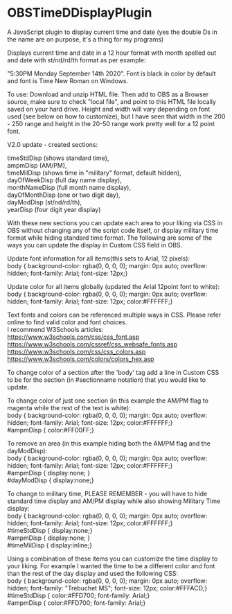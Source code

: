 # OBSTimeDDisplayPlugin
A JavaScript plugin to display current time and date (yes the double Ds in the name are on purpose, it's a thing for my programs)  


Displays current time and date in a 12 hour format with month spelled out and date with st/nd/rd/th format as per example:  

"5:30PM Monday September 14th 2020". Font is black in color by default and font is Time New Roman on Windows.  

To use: Download and unzip HTML file. Then add to OBS as a Browser source, make sure to check "local file", and point to this HTML file locally saved on your hard drive.
Height and width will vary depending on font used (see below on how to customize), but I have seen that width in the 200 - 250 range and height in the 20-50 range work pretty well for a 12 point font.  



V2.0 update - created sections:  

timeStdDisp (shows standard time),  
ampmDisp (AM/PM),  
timeMilDisp (shows time in "military" format, default hidden),  
dayOfWeekDisp (full day name display),  
monthNameDisp (full month name display),  
dayOfMonthDisp (one or two digit day),  
dayModDisp (st/nd/rd/th),  
yearDisp (four digit year display)  

With these new sections you can update each area to your liking via CSS in OBS without changing any of the script code itself, or display military time format while hiding standard time format. The following are some of the ways you can update the display in Custom CSS field in OBS.  

Update font information for all items(this sets to Arial, 12 pixels):  
body { background-color: rgba(0, 0, 0, 0); margin: 0px auto; overflow: hidden; font-family: Arial; font-size: 12px;}  

Update color for all items globally (updated the Arial 12point font to white):  
body { background-color: rgba(0, 0, 0, 0); margin: 0px auto; overflow: hidden; font-family: Arial; font-size: 12px; color:#FFFFFF;}  

Text fonts and colors can be referenced multiple ways in CSS. Please refer online to find valid color and font choices.  
I recommend W3Schools articles:  
https://www.w3schools.com/css/css_font.asp  
https://www.w3schools.com/cssref/css_websafe_fonts.asp  
https://www.w3schools.com/css/css_colors.asp  
https://www.w3schools.com/colors/colors_hex.asp  


To change color of a section after the 'body' tag add a line in Custom CSS to be for the section (in #sectionname notation) that you would like to update.  

To change color of just one section (in this example the AM/PM flag to magenta while the rest of the text is white):  
body { background-color: rgba(0, 0, 0, 0); margin: 0px auto; overflow: hidden; font-family: Arial; font-size: 12px; color:#FFFFFF;}  
#ampmDisp { color:#FF00FF;}  

To remove an area (in this example hiding both the AM/PM flag and the dayModDisp):  
body { background-color: rgba(0, 0, 0, 0); margin: 0px auto; overflow: hidden; font-family: Arial; font-size: 12px; color:#FFFFFF;}  
#ampmDisp { display:none; }  
#dayModDisp { display:none;}  

To change to military time, PLEASE REMEMBER - you will have to hide standard time display and AM/PM display while also showing Military Time display:  
body { background-color: rgba(0, 0, 0, 0); margin: 0px auto; overflow: hidden; font-family: Arial; font-size: 12px; color:#FFFFFF;}  
#timeStdDisp { display:none;}  
#ampmDisp { display:none; }  
#timeMilDisp { display:inline;}  

Using a combination of these items you can customize the time display to your liking. For example I wanted the time to be a different color and font 
than the rest of the day display and used the following CSS:  
body { background-color: rgba(0, 0, 0, 0); margin: 0px auto; overflow: hidden; font-family: "Trebuchet MS"; font-size: 12px; color:#FFFACD;}  
#timeStdDisp { color:#FFD700; font-family: Arial;}  
#ampmDisp { color:#FFD700; font-family: Arial;}  





